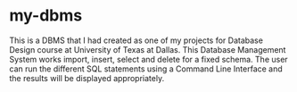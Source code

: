 # my-dbms
This is a DBMS that I had created as one of my projects for Database Design course at University of Texas at Dallas.
This Database Management System works import, insert, select and delete for a fixed schema. 
The user can run the different SQL statements using a Command Line Interface and the results will be displayed appropriately.
